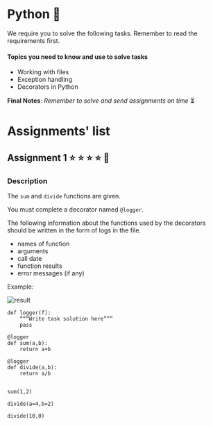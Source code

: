 # Python  :snake:

We require you to solve the following tasks. Remember to read the requirements first.

#### Topics you need to know and use to solve tasks

* Working with files
* Exception handling
* Decorators in Python

**Final Notes**: *Remember to solve and send assignments on time* :hourglass_flowing_sand:

# Assignments' list 

## Assignment 1  :star:  :star:  :star:  :star:  :star2:

### Description

The ```sum``` and ```divide``` functions are given.

You must complete a decorator named ```@logger```.

The following information about the functions used by the decorators should be written in the form of logs in the file.

* names of function
* arguments
* call date
* function results
* error messages (if any)

Example:

![result](https://i.ibb.co/gtxVjnb/screenshot-docs-google-com-2020-09-03-15-37-01.png)

```
def logger(f):
    “““Write task solution here”””
    pass

@logger
def sum(a,b):
    return a+b

@logger
def divide(a,b):
    return a/b


sum(1,2)

divide(a=4,b=2)

divide(10,0)
```
